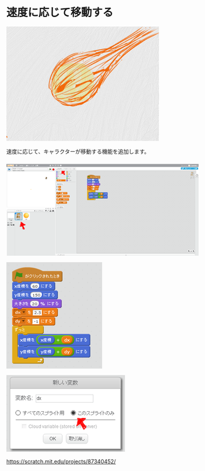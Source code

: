 # 速度に応じて移動する

![](about.png)

速度に応じて、キャラクターが移動する機能を追加します。


### 

![](d001.png)

![](s002.png)

![](s002_opt01.png)

https://scratch.mit.edu/projects/87340452/

